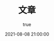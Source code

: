 ---
pageComponent: 
  name: Catalogue
  data: 
    key: 04.文章
    imgUrl: /img/ui.png
    description: 文章页
title: 文章
date: 2021-08-08 21:00:00
permalink: /art
sidebar: false
article: false
comment: false
editLink: false
author: 
  name: yuadh
  link: https://github.com/yuadh
---